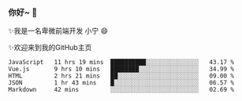 ### 你好~  👋

✨我是一名卑微前端开发 小宁 😄

✨欢迎来到我的GitHub主页
<!--
**7148505/7148505** is a ✨ _special_ ✨ repository because its `README.md` (this file) appears on your GitHub profile.

Here are some ideas to get you started:

- 🔭 I’m currently working on ...
- 🌱 I’m currently learning ...
- 👯 I’m looking to collaborate on ...
- 🤔 I’m looking for help with ...
- 💬 Ask me about ...
- 📫 How to reach me: ...
- 😄 Pronouns: ...
- ⚡ Fun fact: ...
-->

<!--START_SECTION:waka-->
```text
JavaScript   11 hrs 19 mins  ██████████░░░░░░░░░░░░░░░   43.17 % 
Vue.js       9 hrs 10 mins   ████████░░░░░░░░░░░░░░░░░   34.99 % 
HTML         2 hrs 21 mins   ██░░░░░░░░░░░░░░░░░░░░░░░   09.00 % 
JSON         1 hr 43 mins    █░░░░░░░░░░░░░░░░░░░░░░░░   06.57 % 
Markdown     42 mins         ░░░░░░░░░░░░░░░░░░░░░░░░░   02.69 %
```
<!--END_SECTION:waka-->
